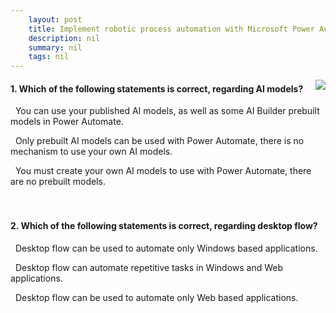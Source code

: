 ```yaml
---
    layout: post
    title: Implement robotic process automation with Microsoft Power Automate, Teams, desktop flow, and AI Builder 
    description: nil
    summary: nil
    tags: nil
---
```



 <a target="_blank" href="https://docs.microsoft.com/en-us/learn/modules/implement-power-automate-ui-flows-ai-builder/6-knowledge-check/"><i class="fas fa-external-link-alt"></i> </a>
 <img align="right" src="https://docs.microsoft.com/en-us/learn/achievements/implement-rpa-power-automate-ui-flows-ai-builder.svg">
####  1. Which of the following statements is correct, regarding AI models?


<i class='fas fa-check-square' style='color: Dodgerblue;'></i> &nbsp;&nbsp;You can use your published AI models, as well as some AI Builder prebuilt models in Power Automate.

<i class='far fa-square'></i> &nbsp;&nbsp;Only prebuilt AI models can be used with Power Automate, there is no mechanism to use your own AI models.

<i class='far fa-square'></i> &nbsp;&nbsp;You must create your own AI models to use with Power Automate, there are no prebuilt models.
<br />
<br />
<br />

####  2. Which of the following statements is correct, regarding desktop flow?


<i class='far fa-square'></i> &nbsp;&nbsp;Desktop flow can be used to automate only Windows based applications.

<i class='fas fa-check-square' style='color: Dodgerblue;'></i> &nbsp;&nbsp;Desktop flow can automate repetitive tasks in Windows and Web applications.

<i class='far fa-square'></i> &nbsp;&nbsp;Desktop flow can be used to automate only Web based applications.
<br />
<br />
<br />
